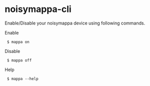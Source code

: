 # noisymappa-cli

Enable/Disable your noisymappa device using following commands.

Enable

```
 $ mappa on
```

Disable

```
 $ mappa off
```

Help

```
 $ mappa --help
```
